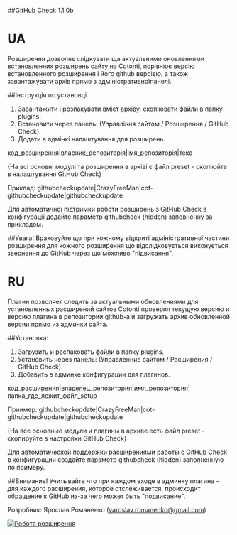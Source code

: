 ##GitHub Check 1.1.0b

UA
====

Розширення дозволяє слідкувати ща актуальними оновленнями встановленних розширень сайту на Cotonti, порівнює версію встановленного розширення і його github версією, а також завантажувати архів прямо з адміністративноїпанелі.

##Інструкція по установці 

1. Завантажити і розпакувати вміст архіву, скопіювати файли в папку plugins. 
2. Встановити через панель: (Управління сайтом / Розширення / GitHub Check).
3. Додати в адмінкі налаштування для розширень.

код_розширення|власник_репозиторія|імя_репозиторія|тека

{На всі основні модулі та розширення в архіві є файл preset - скопіюйте в налаштування GitHub Check}

Приклад:
githubcheckupdate|CrazyFreeMan|cot-githubcheckupdate|githubcheckupdate

Для автоматичної підтримки роботи розширень з GitHub Check в конфігурації додайте параметр githubcheck (hidden) заповненну за прикладом.

##Увага!
Враховуйте що при кожному відкриті адміністративної частини розширення для кожного розширення що відслідковується виконується звернення до GitHub через що можливо "підвисання".

RU
====

Плагин позволяет следить за актуальными обновлениями для установленных расширений сайтов Cotonti проверяя текущую версию и версию плагина в репозитории github-a и загружать архив обновленной версии прямо из админки сайта.

##Установка:

1. Загрузить и распаковать файли в папку plugins.
2. Установить через панель: (Управленние сайтом / Расширения / GitHub Check).
3. Добавить в админке конфигурации для плагинов.

код_расширения|владелец_репозитория|имя_репозитория|папка_где_лежит_файл_setup

Приимер:
githubcheckupdate|CrazyFreeMan|cot-githubcheckupdate|githubcheckupdate

{На все основные модули и плагины в архиве есть файл preset - скопируйте в настройки GitHub Check}

Для автоматической поддержки расширениями работы с GitHub Check в конфигурации создайте параметр githubcheck (hidden) заполненную по примеру.


##Внимание!
Учитывайте что при каждом входе в админку плагина - для каждого расширения, которое отслеживается, происходит обращение к GitHub из-за чего может быть "подвисание".

Розробник: Ярослав Романенко (yaroslav.romanenko@gmail.com)

[![Робота розширення](http://img.youtube.com/vi/TmhZkoCrVF0/0.jpg)](https://www.youtube.com/watch?v=TmhZkoCrVF0)